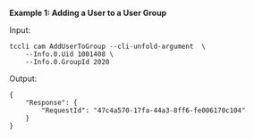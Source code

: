 **Example 1: Adding a User to a User Group**



Input: 

```
tccli cam AddUserToGroup --cli-unfold-argument  \
    --Info.0.Uid 1001408 \
    --Info.0.GroupId 2020
```

Output: 
```
{
    "Response": {
        "RequestId": "47c4a570-17fa-44a3-8ff6-fe006170c104"
    }
}
```

